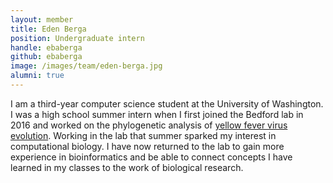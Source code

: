 ```yaml
---
layout: member
title: Eden Berga
position: Undergraduate intern
handle: ebaberga
github: ebaberga
image: /images/team/eden-berga.jpg
alumni: true
---
```


I am a third-year computer science student at the University of Washington.  I was a high school summer intern when I first joined the Bedford lab in 2016 and worked on the phylogenetic analysis of [yellow fever virus evolution](/projects/yellow-fever/). Working in the lab that summer sparked my interest in computational biology. I have now returned to the lab to gain more experience in bioinformatics and be able to connect concepts I have learned in my classes to the work of biological research.
